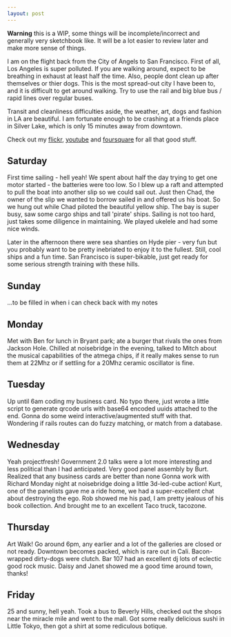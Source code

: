 ```yaml
---
layout: post
---
```


  **Warning** this is a WIP, some things will be incomplete/incorrect and generally very sketchbook like. It will be a lot easier to review later and make more sense of things.

  I am on the flight back from the City of Angels to San Francisco.
  First of all, Los Angeles is super polluted. If you are walking around, expect to be breathing in exhaust at least half the time. Also, people dont clean up after themselves or thier dogs.
  This is the most spread-out city I have been to, and it is difficult to get around walking.
  Try to use the rail and big blue bus / rapid lines over regular buses.

  Transit and cleanliness difficulties aside, the weather, art, dogs and fashion in LA are beautiful.
  I am fortunate enough to be crashing at a friends place in Silver Lake, which is only 15 minutes away from downtown.

  Check out my [flickr], [youtube] and [foursquare] for all that good stuff.

Saturday
--------
  First time sailing - hell yeah! We spent about half the day trying to get one motor started - the batteries were too low. So I blew up a raft and attempted to pull the boat into another slip so we could sail out. Just then Chad, the owner of the slip we wanted to borrow sailed in and offered us his boat. So we hung out while Chad piloted the beautiful yellow ship. The bay is super busy, saw some cargo ships and tall 'pirate' ships. Sailing is not too hard, just takes some diligence in maintaining. We played ukelele and had some nice winds.

  Later in the afternoon there were sea shanties on Hyde pier - very fun but you probably want to be pretty inebriated to enjoy it to the fullest. Still, cool ships and a fun time. San Francisco is super-bikable, just get ready for some serious strength training with these hills.

Sunday
------
 ...to be filled in when i can check back with my notes

Monday
------
  Met with Ben for lunch in Bryant park; ate a burger that rivals the ones from Jackson Hole.
  Chilled at noisebridge in the evening, talked to Mitch about the musical capabilities of the atmega chips, if it really makes sense to run them at 22Mhz or if settling for a 20Mhz ceramic oscillator is fine.

Tuesday
-------
  Up until 6am coding my business card. No typo there, just wrote a little script to generate qrcode urls with base64 encoded uuids attached to the end. Gonna do some weird interactive/augmented stuff with that. Wondering if rails routes can do fuzzy matching, or match from a database.

Wednesday
---------
  Yeah projectfresh! Government 2.0 talks were a lot more interesting and less political than I had anticipated. Very good panel assembly by Burt. Realized that any business cards are better than none
  Gonna work with Richard Monday night at noisebridge doing a little 3d-led-cube action!
  Kurt, one of the panelists gave me a ride home, we had a super-excellent chat about destroying the ego.
  Rob showed me his pad, I am pretty jealous of his book collection. And brought me to an excellent Taco truck, tacozone.

Thursday
--------
  Art Walk! Go around 6pm, any earlier and a lot of the galleries are closed or not ready. Downtown becomes packed, which is rare out in Cali. Bacon-wrapped dirty-dogs were clutch. Bar 107 had an excellent dj lots of eclectic good rock music. Daisy and Janet showed me a good time around town, thanks!

Friday
------
  25 and sunny, hell yeah. Took a bus to Beverly Hills, checked out the shops near the miracle mile and went to the mall. Got some really delicious sushi in Little Tokyo, then got a shirt at some rediculous botique.

[flickr]: http://www.flickr.com/photos/37234044@N07/
[youtube]: http://www.youtube.com/jedahan
[foursquare]: http://foursquare.com/jedahan
